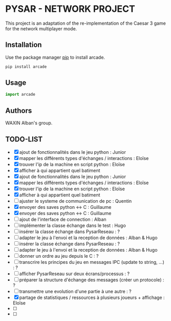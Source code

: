 # PYSAR - NETWORK PROJECT

This project is an adaptation of the re-implementation of the Caesar 3 game for the network multiplayer mode.

## Installation

Use the package manager [pip](https://pip.pypa.io/en/stable/) to install arcade.

```bash
pip install arcade
```

## Usage

```python
import arcade
```

## Authors

WAXIN Alban's group.

## TODO-LIST 

- [x] ajout de fonctionnalités dans le jeu python : Junior
- [x] mapper les différents types d'échanges / interactions : Eloïse
- [x] trouver l'ip de la machine en script python : Eloïse
- [x] afficher à qui appartient quel batiment
- [x] ajout de fonctionnalités dans le jeu python : Junior
- [x] mapper les différents types d'échanges / interactions : Eloïse
- [x] trouver l'ip de la machine en script python : Eloïse
- [x] afficher à qui appartient quel batiment
- [ ] ajuster le systeme de communication de pc : Quentin
- [x] envoyer des saves python <-> C : Guillaume
- [x] envoyer des saves python <-> C : Guillaume
- [ ] ajout de l'interface de connection : Alban
- [ ] implémenter la classe échange dans le test : Hugo
- [ ] insérer la classe échange dans PysarReseau : ?
- [ ] adapter le jeu à l'envoi et la reception de données : Alban & Hugo
- [ ] insérer la classe échange dans PysarReseau : ?
- [ ] adapter le jeu à l'envoi et la reception de données : Alban & Hugo
- [ ] donner un ordre au jeu depuis le C : ?
- [ ] transcrire les principes du jeu en messages IPC (update to string, ...) : ?
- [ ] afficher PysarReseau sur deux écrans/processus : ?
- [ ] préparer la structure d'échange des messages (créer un protocole) : ?
- [ ] transmettre une evolution d'une partie à une autre : ?
- [x] partage de statistiques / ressources à plusieurs joueurs + affichage : Eloïse
- [ ] 
- [ ] 
